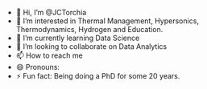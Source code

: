 - 👋 Hi, I’m @JCTorchia
- 👀 I’m interested in Thermal Management, Hypersonics, Thermodynamics, Hydrogen and Education. 
- 🌱 I’m currently learning Data Science
- 💞️ I’m looking to collaborate on Data Analytics
- 📫 How to reach me 
- 😄 Pronouns: 
- ⚡ Fun fact: Being doing a PhD for some 20 years. 

<!---
JCTorchia/JCTorchia is a ✨ special ✨ repository because its `README.md` (this file) appears on your GitHub profile.
You can click the Preview link to take a look at your changes.
--->
